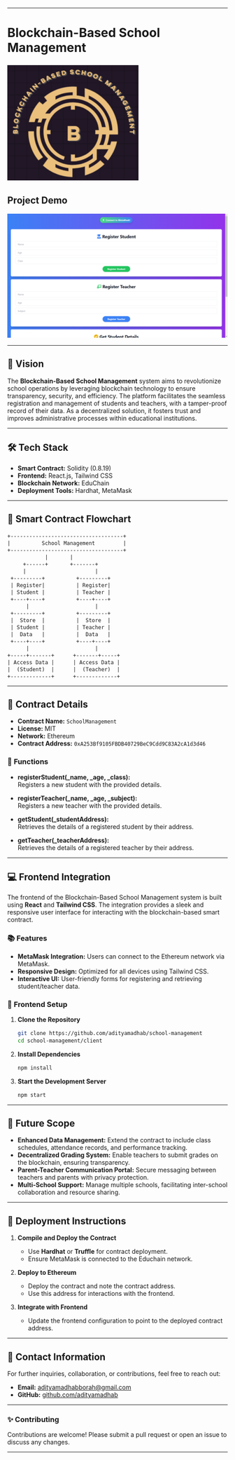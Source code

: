 
---

# Blockchain-Based School Management
### <img src="logo.png" alt="Project Logo" width="300"/>

## Project Demo

![Project Demo](demo.png)

---

## 🎯 **Vision**

The **Blockchain-Based School Management** system aims to revolutionize school operations by leveraging blockchain technology to ensure transparency, security, and efficiency. The platform facilitates the seamless registration and management of students and teachers, with a tamper-proof record of their data. As a decentralized solution, it fosters trust and improves administrative processes within educational institutions.

---

## 🛠 **Tech Stack**

- **Smart Contract:** Solidity (0.8.19)
- **Frontend:** React.js, Tailwind CSS
- **Blockchain Network:** EduChain
- **Deployment Tools:** Hardhat, MetaMask

---

## 🔗 **Smart Contract Flowchart**

```plaintext
+------------------------------------+
|          School Management         |
+------------------------------------+
            |       |               
     +------+       +-------+       
     |                      |       
 +---------+          +---------+   
 | Register|          | Register|   
 | Student |          | Teacher |   
 +----+----+          +----+----+   
      |                     |       
 +---------+          +---------+   
 |  Store  |          |  Store  |   
 | Student |          | Teacher |   
 |  Data   |          |  Data   |   
 +----+----+          +----+----+   
      |                     |       
+-----+-------+      +-------+-----+
| Access Data |      | Access Data |
|  (Student)  |      |  (Teacher)  |
+-------------+      +-------------+
```

---

## 📝 **Contract Details**

- **Contract Name:** `SchoolManagement`
- **License:** MIT
- **Network:** Ethereum
- **Contract Address:** `0xA253Bf9105FBDB40729BeC9Cdd9C83A2cA1d3d46`

### 🚀 **Functions**

- **registerStudent(_name, _age, _class):**  
  Registers a new student with the provided details.

- **registerTeacher(_name, _age, _subject):**  
  Registers a new teacher with the provided details.

- **getStudent(_studentAddress):**  
  Retrieves the details of a registered student by their address.

- **getTeacher(_teacherAddress):**  
  Retrieves the details of a registered teacher by their address.

---

## 💻 **Frontend Integration**

The frontend of the Blockchain-Based School Management system is built using **React** and **Tailwind CSS**. The integration provides a sleek and responsive user interface for interacting with the blockchain-based smart contract.

### 📚 **Features**

- **MetaMask Integration:** Users can connect to the Ethereum network via MetaMask.
- **Responsive Design:** Optimized for all devices using Tailwind CSS.
- **Interactive UI:** User-friendly forms for registering and retrieving student/teacher data.

### 📜 **Frontend Setup**

1. **Clone the Repository**
   ```bash
   git clone https://github.com/adityamadhab/school-management
   cd school-management/client
   ```

2. **Install Dependencies**
   ```bash
   npm install
   ```

3. **Start the Development Server**
   ```bash
   npm start
   ```

---

## 🌟 **Future Scope**

- **Enhanced Data Management:** Extend the contract to include class schedules, attendance records, and performance tracking.
- **Decentralized Grading System:** Enable teachers to submit grades on the blockchain, ensuring transparency.
- **Parent-Teacher Communication Portal:** Secure messaging between teachers and parents with privacy protection.
- **Multi-School Support:** Manage multiple schools, facilitating inter-school collaboration and resource sharing.

---

## 🚀 **Deployment Instructions**

1. **Compile and Deploy the Contract**
   - Use **Hardhat** or **Truffle** for contract deployment.
   - Ensure MetaMask is connected to the Educhain network.

2. **Deploy to Ethereum**
   - Deploy the contract and note the contract address.
   - Use this address for interactions with the frontend.

3. **Integrate with Frontend**
   - Update the frontend configuration to point to the deployed contract address.

---

## 📧 **Contact Information**

For further inquiries, collaboration, or contributions, feel free to reach out:

- **Email:** [adityamadhabborah@gmail.com](mailto:adityamadhabborah@gmail.com)
- **GitHub:** [github.com/adityamadhab](https://github.com/adityamadhab)

---

### ✨ **Contributing**

Contributions are welcome! Please submit a pull request or open an issue to discuss any changes.

---
